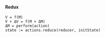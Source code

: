 #### Redux
`V = f(M)`  
`V + ΔV = f(M + ΔM)`  
`ΔM = perform(action)`  
`state := actions.reduce(reducer, initState)`  
